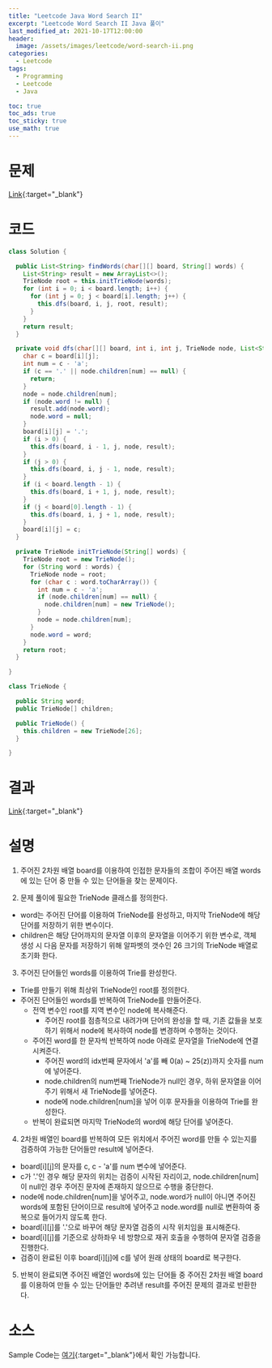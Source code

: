 ```yaml
---
title: "Leetcode Java Word Search II"
excerpt: "Leetcode Word Search II Java 풀이"
last_modified_at: 2021-10-17T12:00:00
header:
  image: /assets/images/leetcode/word-search-ii.png
categories:
  - Leetcode
tags:
  - Programming
  - Leetcode
  - Java

toc: true
toc_ads: true
toc_sticky: true
use_math: true
---
```

# 문제
[Link](https://leetcode.com/problems/word-search-ii/){:target="_blank"}

# 코드
```java
class Solution {

  public List<String> findWords(char[][] board, String[] words) {
    List<String> result = new ArrayList<>();
    TrieNode root = this.initTrieNode(words);
    for (int i = 0; i < board.length; i++) {
      for (int j = 0; j < board[i].length; j++) {
        this.dfs(board, i, j, root, result);
      }
    }
    return result;
  }

  private void dfs(char[][] board, int i, int j, TrieNode node, List<String> result) {
    char c = board[i][j];
    int num = c - 'a';
    if (c == '.' || node.children[num] == null) {
      return;
    }
    node = node.children[num];
    if (node.word != null) {
      result.add(node.word);
      node.word = null;
    }
    board[i][j] = '.';
    if (i > 0) {
      this.dfs(board, i - 1, j, node, result);
    }
    if (j > 0) {
      this.dfs(board, i, j - 1, node, result);
    }
    if (i < board.length - 1) {
      this.dfs(board, i + 1, j, node, result);
    }
    if (j < board[0].length - 1) {
      this.dfs(board, i, j + 1, node, result);
    }
    board[i][j] = c;
  }

  private TrieNode initTrieNode(String[] words) {
    TrieNode root = new TrieNode();
    for (String word : words) {
      TrieNode node = root;
      for (char c : word.toCharArray()) {
        int num = c - 'a';
        if (node.children[num] == null) {
          node.children[num] = new TrieNode();
        }
        node = node.children[num];
      }
      node.word = word;
    }
    return root;
  }

}

class TrieNode {

  public String word;
  public TrieNode[] children;

  public TrieNode() {
    this.children = new TrieNode[26];
  }

}
```

# 결과
[Link](https://leetcode.com/submissions/detail/572400235/){:target="_blank"}

# 설명
1. 주어진 2차원 배열 board를 이용하여 인접한 문자들의 조합이 주어진 배열 words에 있는 단어 중 만들 수 있는 단어들을 찾는 문제이다.

2. 문제 풀이에 필요한 TrieNode 클래스를 정의한다.
- word는 주어진 단어를 이용하여 TrieNode를 완성하고, 마지막 TrieNode에 해당 단어를 저장하기 위한 변수이다.
- children은 해당 단어까지의 문자열 이후의 문자열을 이어주기 위한 변수로, 객체 생성 시 다음 문자를 저장하기 위해 알파벳의 갯수인 26 크기의 TrieNode 배열로 초기화 한다.

3. 주어진 단어들인 words를 이용하여 Trie를 완성한다.
- Trie를 만들기 위해 최상위 TrieNode인 root를 정의한다.
- 주어진 단어들인 words를 반복하여 TrieNode를 만들어준다.
  - 전역 변수인 root를 지역 변수인 node에 복사해준다.
    - 주어진 root를 점층적으로 내려가며 단어의 완성을 할 때, 기존 값들을 보호하기 위해서 node에 복사하여 node를 변경하며 수행하는 것이다.
  - 주어진 word를 한 문자씩 반복하여 node 아래로 문자열을 TrieNode에 연결시켜준다.
    - 주어진 word의 idx번째 문자에서 'a'를 빼 0(a) ~ 25(z))까지 숫자를 num에 넣어준다.
    - node.children의 num번째 TrieNode가 null인 경우, 하위 문자열을 이어주기 위해서 새 TrieNode를 넣어준다.
    - node에 node.children[num]을 넣어 이후 문자들을 이용하여 Trie를 완성한다.
  - 반복이 완료되면 마지막 TrieNode의 word에 해당 단어를 넣어준다.

4. 2차원 배열인 board를 반복하여 모든 위치에서 주어진 word를 만들 수 있는지를 검증하여 가능한 단어들만 result에 넣어준다.
- board[i][j]의 문자를 c, c - 'a'를 num 변수에 넣어준다.
- c가 '.'인 경우 해당 문자의 위치는 검증이 시작된 자리이고, node.children[num]이 null인 경우 주어진 문자에 존재하지 않으므로 수행을 중단한다.
- node에 node.children[num]을 넣어주고, node.word가 null이 아니면 주어진 words에 포함된 단어이므로 result에 넣어주고 node.word를 null로 변환하여 중복으로 들어가지 않도록 한다.
- board[i][j]를 '.'으로 바꾸어 해당 문자열 검증의 시작 위치임을 표시해준다.
- board[i][j]를 기준으로 상하좌우 네 방향으로 재귀 호출을 수행하여 문자열 검증을 진행한다.
- 검증이 완료된 이후 board[i][j]에 c를 넣어 원래 상태의 board로 복구한다.

5. 반복이 완료되면 주어진 배열인 words에 있는 단어들 중 주어진 2차원 배열 board를 이용하여 만들 수 있는 단어들만 추려낸 result를 주어진 문제의 결과로 반환한다.

# 소스
Sample Code는 [여기](https://github.com/GracefulSoul/leetcode/blob/master/src/main/java/gracefulsoul/problems/WordSearchII.java){:target="_blank"}에서 확인 가능합니다.